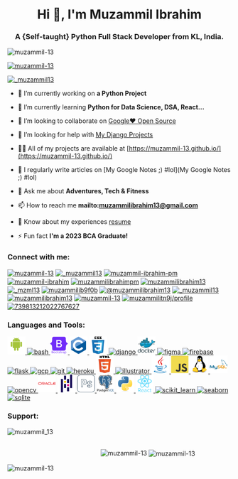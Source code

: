 <h1 align="center">Hi 👋, I'm Muzammil Ibrahim</h1>
<h3 align="center">A {Self-taught} Python Full Stack Developer from KL, India.</h3>

<script src="https://platform.linkedin.com/badges/js/profile.js" async defer type="text/javascript"></script> <!--Linkedin Badge-->

<p align="left"> <img src="https://komarev.com/ghpvc/?username=muzammil-13&label=Profile%20views&color=000000&style=flat" alt="muzammil-13" /> </p>

<p align="left"> <a href="https://github.com/ryo-ma/github-profile-trophy"><img src="https://github-profile-trophy.vercel.app/?username=muzammil-13" alt="muzammil-13" /></a> </p>

<p align="left"> <a href="https://twitter.com/_muzammil13" target="blank"><img src="https://img.shields.io/twitter/follow/_muzammil13?logo=twitter&style=for-the-badge" alt="_muzammil13" /></a> </p>

- 🔭 I’m currently working on **a Python Project**

- 🌱 I’m currently learning **Python for Data Science, DSA, React...**

- 👯 I’m looking to collaborate on [Google❤️ Open Source](https://github.com/google)

- 🤝 I’m looking for help with [My Django Projects](https://github.com/muzammil-13/MidjangoRepo)

- 👨‍💻 All of my projects are available at [https://muzammil-13.github.io/](https://muzammil-13.github.io/)

- 📝 I regularly write articles on [My Google Notes ;) #lol](My Google Notes ;) #lol)

- 💬 Ask me about **Adventures, Tech & Fitness**

- 📫 How to reach me **mailto:muzammilibrahim13@gmail.com**

- 📄 Know about my experiences [resume](https://github.com/muzammil-13/muzammil-13/blob/ee0764b709b6004c5d4c33d68a22856efcabfb4e/Muzammil's%20ATS%20Resume%20(06-04-2024).pdf)

- ⚡ Fun fact **I'm a 2023 BCA Graduate!**

<h3 align="left">Connect with me:</h3>
<p align="left">
<a href="https://dev.to/muzammil-13" target="blank"><img align="center" src="https://raw.githubusercontent.com/rahuldkjain/github-profile-readme-generator/master/src/images/icons/Social/devto.svg" alt="muzammil-13" height="30" width="40" /></a>
<a href="https://twitter.com/_muzammil13" target="blank"><img align="center" src="https://raw.githubusercontent.com/rahuldkjain/github-profile-readme-generator/master/src/images/icons/Social/twitter.svg" alt="_muzammil13" height="30" width="40" /></a>
<a href="https://linkedin.com/in/muzammil-ibrahim-pm" target="blank"><img align="center" src="https://raw.githubusercontent.com/rahuldkjain/github-profile-readme-generator/master/src/images/icons/Social/linked-in-alt.svg" alt="muzammil-ibrahim-pm" height="30" width="40" /></a>
<a href="https://stackoverflow.com/users/muzammil-ibrahim" target="blank"><img align="center" src="https://raw.githubusercontent.com/rahuldkjain/github-profile-readme-generator/master/src/images/icons/Social/stack-overflow.svg" alt="muzammil-ibrahim" height="30" width="40" /></a>
<a href="https://kaggle.com/muzammilibrahimpm" target="blank"><img align="center" src="https://raw.githubusercontent.com/rahuldkjain/github-profile-readme-generator/master/src/images/icons/Social/kaggle.svg" alt="muzammilibrahimpm" height="30" width="40" /></a>
<a href="https://fb.com/muzammilibrahim13" target="blank"><img align="center" src="https://raw.githubusercontent.com/rahuldkjain/github-profile-readme-generator/master/src/images/icons/Social/facebook.svg" alt="muzammilibrahim13" height="30" width="40" /></a>
<a href="https://instagram.com/_mzml13" target="blank"><img align="center" src="https://raw.githubusercontent.com/rahuldkjain/github-profile-readme-generator/master/src/images/icons/Social/instagram.svg" alt="_mzml13" height="30" width="40" /></a>
<a href="https://www.behance.net/muzammilib9f0b" target="blank"><img align="center" src="https://raw.githubusercontent.com/rahuldkjain/github-profile-readme-generator/master/src/images/icons/Social/behance.svg" alt="muzammilib9f0b" height="30" width="40" /></a>
<a href="https://medium.com/@muzammilibrahim13" target="blank"><img align="center" src="https://raw.githubusercontent.com/rahuldkjain/github-profile-readme-generator/master/src/images/icons/Social/medium.svg" alt="@muzammilibrahim13" height="30" width="40" /></a>
<a href="https://www.youtube.com/c/_muzammil13" target="blank"><img align="center" src="https://raw.githubusercontent.com/rahuldkjain/github-profile-readme-generator/master/src/images/icons/Social/youtube.svg" alt="_muzammil13" height="30" width="40" /></a>
<a href="https://www.hackerrank.com/muzammilibrahim13" target="blank"><img align="center" src="https://raw.githubusercontent.com/rahuldkjain/github-profile-readme-generator/master/src/images/icons/Social/hackerrank.svg" alt="muzammilibrahim13" height="30" width="40" /></a>
<a href="https://www.leetcode.com/muzammil-13" target="blank"><img align="center" src="https://raw.githubusercontent.com/rahuldkjain/github-profile-readme-generator/master/src/images/icons/Social/leet-code.svg" alt="muzammil-13" height="30" width="40" /></a>
<a href="https://auth.geeksforgeeks.org/user/muzammilitn9j/profile" target="blank"><img align="center" src="https://raw.githubusercontent.com/rahuldkjain/github-profile-readme-generator/master/src/images/icons/Social/geeks-for-geeks.svg" alt="muzammilitn9j/profile" height="30" width="40" /></a>
<a href="https://discord.gg/739813212022767627" target="blank"><img align="center" src="https://raw.githubusercontent.com/rahuldkjain/github-profile-readme-generator/master/src/images/icons/Social/discord.svg" alt="739813212022767627" height="30" width="40" /></a>
</p>

<h3 align="left">Languages and Tools:</h3>
<p align="left"> <a href="https://developer.android.com" target="_blank" rel="noreferrer"> <img src="https://raw.githubusercontent.com/devicons/devicon/master/icons/android/android-original-wordmark.svg" alt="android" width="40" height="40"/> </a> <a href="https://www.gnu.org/software/bash/" target="_blank" rel="noreferrer"> <img src="https://www.vectorlogo.zone/logos/gnu_bash/gnu_bash-icon.svg" alt="bash" width="40" height="40"/> </a> <a href="https://getbootstrap.com" target="_blank" rel="noreferrer"> <img src="https://raw.githubusercontent.com/devicons/devicon/master/icons/bootstrap/bootstrap-plain-wordmark.svg" alt="bootstrap" width="40" height="40"/> </a> <a href="https://www.cprogramming.com/" target="_blank" rel="noreferrer"> <img src="https://raw.githubusercontent.com/devicons/devicon/master/icons/c/c-original.svg" alt="c" width="40" height="40"/> </a> <a href="https://www.w3schools.com/css/" target="_blank" rel="noreferrer"> <img src="https://raw.githubusercontent.com/devicons/devicon/master/icons/css3/css3-original-wordmark.svg" alt="css3" width="40" height="40"/> </a> <a href="https://www.djangoproject.com/" target="_blank" rel="noreferrer"> <img src="https://cdn.worldvectorlogo.com/logos/django.svg" alt="django" width="40" height="40"/> </a> <a href="https://www.docker.com/" target="_blank" rel="noreferrer"> <img src="https://raw.githubusercontent.com/devicons/devicon/master/icons/docker/docker-original-wordmark.svg" alt="docker" width="40" height="40"/> </a> <a href="https://www.figma.com/" target="_blank" rel="noreferrer"> <img src="https://www.vectorlogo.zone/logos/figma/figma-icon.svg" alt="figma" width="40" height="40"/> </a> <a href="https://firebase.google.com/" target="_blank" rel="noreferrer"> <img src="https://www.vectorlogo.zone/logos/firebase/firebase-icon.svg" alt="firebase" width="40" height="40"/> </a> <a href="https://flask.palletsprojects.com/" target="_blank" rel="noreferrer"> <img src="https://www.vectorlogo.zone/logos/pocoo_flask/pocoo_flask-icon.svg" alt="flask" width="40" height="40"/> </a> <a href="https://cloud.google.com" target="_blank" rel="noreferrer"> <img src="https://www.vectorlogo.zone/logos/google_cloud/google_cloud-icon.svg" alt="gcp" width="40" height="40"/> </a> <a href="https://git-scm.com/" target="_blank" rel="noreferrer"> <img src="https://www.vectorlogo.zone/logos/git-scm/git-scm-icon.svg" alt="git" width="40" height="40"/> </a> <a href="https://heroku.com" target="_blank" rel="noreferrer"> <img src="https://www.vectorlogo.zone/logos/heroku/heroku-icon.svg" alt="heroku" width="40" height="40"/> </a> <a href="https://www.w3.org/html/" target="_blank" rel="noreferrer"> <img src="https://raw.githubusercontent.com/devicons/devicon/master/icons/html5/html5-original-wordmark.svg" alt="html5" width="40" height="40"/> </a> <a href="https://www.adobe.com/in/products/illustrator.html" target="_blank" rel="noreferrer"> <img src="https://www.vectorlogo.zone/logos/adobe_illustrator/adobe_illustrator-icon.svg" alt="illustrator" width="40" height="40"/> </a> <a href="https://www.java.com" target="_blank" rel="noreferrer"> <img src="https://raw.githubusercontent.com/devicons/devicon/master/icons/java/java-original.svg" alt="java" width="40" height="40"/> </a> <a href="https://developer.mozilla.org/en-US/docs/Web/JavaScript" target="_blank" rel="noreferrer"> <img src="https://raw.githubusercontent.com/devicons/devicon/master/icons/javascript/javascript-original.svg" alt="javascript" width="40" height="40"/> </a> <a href="https://www.linux.org/" target="_blank" rel="noreferrer"> <img src="https://raw.githubusercontent.com/devicons/devicon/master/icons/linux/linux-original.svg" alt="linux" width="40" height="40"/> </a> <a href="https://www.mysql.com/" target="_blank" rel="noreferrer"> <img src="https://raw.githubusercontent.com/devicons/devicon/master/icons/mysql/mysql-original-wordmark.svg" alt="mysql" width="40" height="40"/> </a> <a href="https://opencv.org/" target="_blank" rel="noreferrer"> <img src="https://www.vectorlogo.zone/logos/opencv/opencv-icon.svg" alt="opencv" width="40" height="40"/> </a> <a href="https://www.oracle.com/" target="_blank" rel="noreferrer"> <img src="https://raw.githubusercontent.com/devicons/devicon/master/icons/oracle/oracle-original.svg" alt="oracle" width="40" height="40"/> </a> <a href="https://pandas.pydata.org/" target="_blank" rel="noreferrer"> <img src="https://raw.githubusercontent.com/devicons/devicon/2ae2a900d2f041da66e950e4d48052658d850630/icons/pandas/pandas-original.svg" alt="pandas" width="40" height="40"/> </a> <a href="https://www.photoshop.com/en" target="_blank" rel="noreferrer"> <img src="https://raw.githubusercontent.com/devicons/devicon/master/icons/photoshop/photoshop-line.svg" alt="photoshop" width="40" height="40"/> </a> <a href="https://www.postgresql.org" target="_blank" rel="noreferrer"> <img src="https://raw.githubusercontent.com/devicons/devicon/master/icons/postgresql/postgresql-original-wordmark.svg" alt="postgresql" width="40" height="40"/> </a> <a href="https://www.python.org" target="_blank" rel="noreferrer"> <img src="https://raw.githubusercontent.com/devicons/devicon/master/icons/python/python-original.svg" alt="python" width="40" height="40"/> </a> <a href="https://reactjs.org/" target="_blank" rel="noreferrer"> <img src="https://raw.githubusercontent.com/devicons/devicon/master/icons/react/react-original-wordmark.svg" alt="react" width="40" height="40"/> </a> <a href="https://scikit-learn.org/" target="_blank" rel="noreferrer"> <img src="https://upload.wikimedia.org/wikipedia/commons/0/05/Scikit_learn_logo_small.svg" alt="scikit_learn" width="40" height="40"/> </a> <a href="https://seaborn.pydata.org/" target="_blank" rel="noreferrer"> <img src="https://seaborn.pydata.org/_images/logo-mark-lightbg.svg" alt="seaborn" width="40" height="40"/> </a> <a href="https://www.sqlite.org/" target="_blank" rel="noreferrer"> <img src="https://www.vectorlogo.zone/logos/sqlite/sqlite-icon.svg" alt="sqlite" width="40" height="40"/> </a> </p>

<h3 align="left">Support:</h3>
<p><a href="https://www.buymeacoffee.com/muzammil_13"> <img align="left" src="https://cdn.buymeacoffee.com/buttons/v2/default-yellow.png" height="50" width="210" alt="muzammil_13" /></a></p><br><br>

<p><img align="left" src="https://github-readme-stats.vercel.app/api/top-langs?username=muzammil-13&show_icons=true&theme=dark&locale=en&layout=compact" alt="muzammil-13" /></p>

<p>&nbsp;<img align="center" src="https://github-readme-stats.vercel.app/api?username=muzammil-13&show_icons=true&theme=dark&locale=en" alt="muzammil-13" /></p>

<p><img align="center" src="https://github-readme-streak-stats.herokuapp.com/?user=muzammil-13&theme=dark" alt="muzammil-13" /></p>
